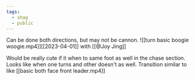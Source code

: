 ```yaml
---
tags:
  - shag
  - public
---
```

Can be done both directions, but may not be cannon.
![[turn basic boogie woogie.mp4]][[2023-04-01]] with [[@Joy Jing]]

Would be really cute if it when to same foot as well in the chase section. Looks like when one turns and other doesn't as well. Transition similar to like [[basic both face front leader.mp4]]